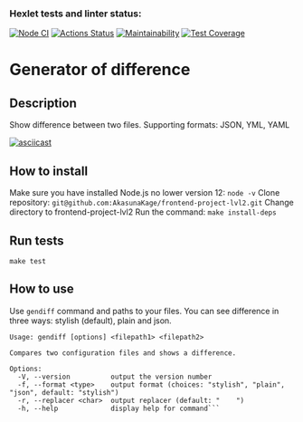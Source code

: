 ### Hexlet tests and linter status:
[![Node CI](https://github.com/AkasunaKage/frontend-project-lvl2/actions/workflows/actions.yml/badge.svg)](https://github.com/AkasunaKage/frontend-project-lvl2/actions)
[![Actions Status](https://github.com/AkasunaKage/frontend-project-lvl2/workflows/hexlet-check/badge.svg)](https://github.com/AkasunaKage/frontend-project-lvl2/actions)
[![Maintainability](https://api.codeclimate.com/v1/badges/3d5de47f45d588e7cf16/maintainability)](https://codeclimate.com/github/AkasunaKage/frontend-project-lvl2/maintainability)
[![Test Coverage](https://api.codeclimate.com/v1/badges/3d5de47f45d588e7cf16/test_coverage)](https://codeclimate.com/github/AkasunaKage/frontend-project-lvl2/test_coverage)

# Generator of difference

## Description

Show difference between two files. Supporting formats: JSON, YML, YAML

 [![asciicast](https://asciinema.org/a/BTqdzMmuZTXYyVyDtSrPsroN1.svg)](https://asciinema.org/a/BTqdzMmuZTXYyVyDtSrPsroN1)

## How to install

Make sure you have installed Node.js no lower version 12: `node -v`
Clone repository: `git@github.com:AkasunaKage/frontend-project-lvl2.git`
Change directory to frontend-project-lvl2
Run the command: `make install-deps`

## Run tests

```make test```

## How to use

Use `gendiff` command and paths to your files. You can see difference in three ways: stylish (default), plain and json.

```gendiff -h
Usage: gendiff [options] <filepath1> <filepath2>

Compares two configuration files and shows a difference.

Options:
  -V, --version          output the version number
  -f, --format <type>    output format (choices: "stylish", "plain", "json", default: "stylish")
  -r, --replacer <char>  output replacer (default: "    ")
  -h, --help             display help for command```

